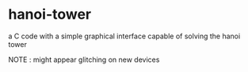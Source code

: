 # hanoi-tower

a C code with a simple graphical interface capable of solving the hanoi tower

NOTE : might appear glitching on new devices
